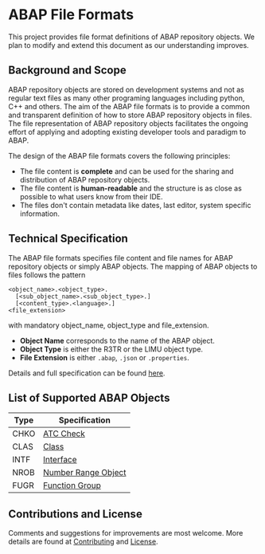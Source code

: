 # ABAP File Formats

This project provides file format definitions of ABAP repository objects.
We plan to modify and extend this document as our understanding improves.



## Background and Scope

ABAP repository objects are stored on development systems and not as regular text files as many other programing languages including python, C++ and others.
The aim of the ABAP file formats is to provide a common and transparent definition of how to store ABAP repository objects in files.
The file representation of ABAP repository objects facilitates the ongoing effort of applying and adopting existing developer tools and paradigm to ABAP.

The design of the ABAP file formats covers the following principles:
* The file content is **complete** and can be used for the sharing and distribution of ABAP repository objects.
* The file content is **human-readable** and the structure is as close as possible to what users know from their IDE.
* The files don't contain metadata like dates, last editor, system specific information.


## Technical Specification

The ABAP file formats specifies file content and file names for ABAP repository objects or simply ABAP objects.
The mapping of ABAP objects to files follows the pattern
```
<object_name>.<object_type>.
  [<sub_object_name>.<sub_object_type>.]
  [<content_type>.<language>.]
<file_extension>
```
with mandatory object_name, object_type and file_extension.

* **Object Name** corresponds to the name of the ABAP object.
* **Object Type** is either the R3TR or the LIMU object type.
* **File Extension** is either `.abap`, `.json` or `.properties`.

Details and full specification can be found [here](./doc/file_names.md).

## List of Supported ABAP Objects

| Type | Specification |
| ---  | --- |
| CHKO | [ATC Check](./file-formats/chko/format.md)|
| CLAS | [Class](./file-formats/clas/format.md) |
| INTF | [Interface](./file-formats/intf/format.md) |
| NROB | [Number Range Object](./file-formats/nrob/format.md) |
| FUGR | [Function Group](./file-formats/fugr/format.md) |



## Contributions and License

Comments and suggestions for improvements are most welcome.
More details are found at [Contributing](./CONTRIBUTING.md) and [License](./LICENSE).
